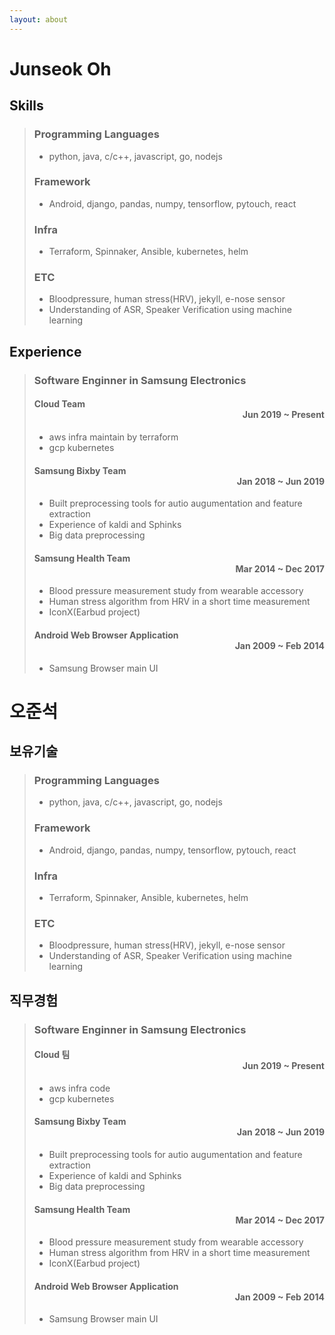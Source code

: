```yaml
---
layout: about
---
```


# Junseok Oh

## Skills 
>### Programming Languages
>* python, java, c/c++, javascript, go, nodejs
>### Framework
>* Android, django, pandas, numpy, tensorflow, pytouch, react
>### Infra
>* Terraform, Spinnaker, Ansible, kubernetes, helm
>### ETC
>* Bloodpressure, human stress(HRV), jekyll, e-nose sensor
>* Understanding of ASR, Speaker Verification using machine learning

## Experience
>### Software Enginner in Samsung Electronics
>#### Cloud Team<div style="text-align: right">Jun 2019 ~ Present </div>
>* aws infra maintain by terraform
>* gcp kubernetes
>#### Samsung Bixby Team <div style="text-align: right">Jan 2018 ~ Jun 2019</div>
>* Built preprocessing tools for autio augumentation and feature extraction
>* Experience of kaldi and Sphinks
>* Big data preprocessing
>#### Samsung Health Team<div style="text-align: right">Mar 2014 ~ Dec 2017</div>
>* Blood pressure measurement study from wearable accessory
>* Human stress algorithm from HRV in a short time measurement
>* IconX(Earbud project)
>#### Android Web Browser Application<div style="text-align: right">Jan 2009 ~ Feb 2014</div>
>* Samsung Browser main UI




# 오준석

## 보유기술 
>### Programming Languages
>* python, java, c/c++, javascript, go, nodejs
>### Framework
>* Android, django, pandas, numpy, tensorflow, pytouch, react
>### Infra
>* Terraform, Spinnaker, Ansible, kubernetes, helm
>### ETC
>* Bloodpressure, human stress(HRV), jekyll, e-nose sensor
>* Understanding of ASR, Speaker Verification using machine learning

## 직무경험
>### Software Enginner in Samsung Electronics
>#### Cloud 팀 <div style="text-align: right">Jun 2019 ~ Present </div>
>* aws infra code
>* gcp kubernetes
>#### Samsung Bixby Team <div style="text-align: right">Jan 2018 ~ Jun 2019</div>
>* Built preprocessing tools for autio augumentation and feature extraction
>* Experience of kaldi and Sphinks
>* Big data preprocessing
>#### Samsung Health Team<div style="text-align: right">Mar 2014 ~ Dec 2017</div>
>* Blood pressure measurement study from wearable accessory
>* Human stress algorithm from HRV in a short time measurement
>* IconX(Earbud project)
>#### Android Web Browser Application<div style="text-align: right">Jan 2009 ~ Feb 2014</div>
>* Samsung Browser main UI


